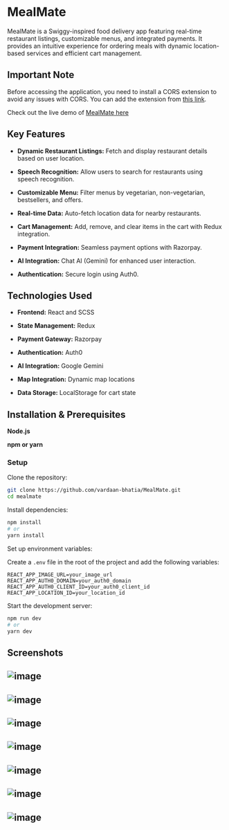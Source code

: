 # **MealMate**

MealMate is a Swiggy-inspired food delivery app featuring real-time restaurant listings, customizable menus, and integrated payments. It provides an intuitive experience for ordering meals with dynamic location-based services and efficient cart management.

## **Important Note**

Before accessing the application, you need to install a CORS extension to avoid any issues with CORS. You can add the extension from [this link](https://chromewebstore.google.com/detail/allow-cors-access-control/lhobafahddgcelffkeicbaginigeejlf?hl=en-US&utm_source=ext_sidebar).

Check out the live demo of [MealMate here](https://mealmatebyvardaan.vercel.app/)

## **Key Features**

- **Dynamic Restaurant Listings:** Fetch and display restaurant details based on user location.

- **Speech Recognition:** Allow users to search for restaurants using speech recognition.

- **Customizable Menu:** Filter menus by vegetarian, non-vegetarian, bestsellers, and offers.

- **Real-time Data:** Auto-fetch location data for nearby restaurants.

- **Cart Management:** Add, remove, and clear items in the cart with Redux integration.

- **Payment Integration:** Seamless payment options with Razorpay.

- **AI Integration:** Chat AI (Gemini) for enhanced user interaction.

- **Authentication:** Secure login using Auth0.

## **Technologies Used**

- **Frontend:** React and SCSS

- **State Management:** Redux

- **Payment Gateway:** Razorpay

- **Authentication:** Auth0

- **AI Integration:** Google Gemini

- **Map Integration:** Dynamic map locations

- **Data Storage:** LocalStorage for cart state

## **Installation & Prerequisites**

**Node.js**

**npm or yarn**

### Setup

Clone the repository:

```bash
git clone https://github.com/vardaan-bhatia/MealMate.git
cd mealmate
```

Install dependencies:

```bash
npm install
# or
yarn install
```

Set up environment variables:

Create a `.env` file in the root of the project and add the following variables:

```
REACT_APP_IMAGE_URL=your_image_url
REACT_APP_AUTH0_DOMAIN=your_auth0_domain
REACT_APP_AUTH0_CLIENT_ID=your_auth0_client_id
REACT_APP_LOCATION_ID=your_location_id
```

Start the development server:

```bash
npm run dev
# or
yarn dev
```

## **Screenshots**

![image](https://github.com/user-attachments/assets/6ca5b8f3-14dd-4506-a5c1-d21a5d4a35cf)
---

![image](https://github.com/user-attachments/assets/bd850edd-6816-4781-893b-2921d38dd15e)
---

![image](https://github.com/user-attachments/assets/36ad4cb9-c064-4514-91cc-5e15759ce1da)
---

![image](https://github.com/user-attachments/assets/c9a1f544-1fb6-4c38-8e72-9d6951ae7c82)
---

![image](https://github.com/user-attachments/assets/52ad05de-7f2b-492f-b422-e2ca4daff1ba)
---

![image](https://github.com/user-attachments/assets/1c987a50-2c16-4f13-930f-c52a6473e7e8)
---

![image](https://github.com/user-attachments/assets/c4bb4bba-0740-4469-8599-5522ae8f9190)
---
